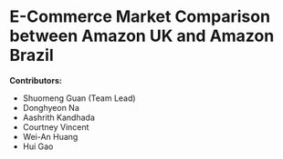 # E-Commerce Market Comparison between Amazon UK and Amazon Brazil

**Contributors:**
- Shuomeng Guan (Team Lead)
- Donghyeon Na
- Aashrith Kandhada
- Courtney Vincent
- Wei-An Huang
- Hui Gao
